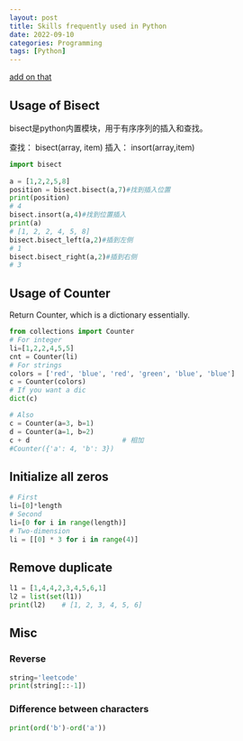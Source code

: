 ```yaml
---
layout: post
title: Skills frequently used in Python
date: 2022-09-10
categories: Programming
tags: [Python]
---
```


[add on that](https://blog.csdn.net/qsmx666/article/details/115433624)

## Usage of Bisect

bisect是python内置模块，用于有序序列的插入和查找。

查找： bisect(array, item)
插入： insort(array,item)

```python
import bisect
 
a = [1,2,2,5,8]
position = bisect.bisect(a,7)#找到插入位置
print(position)
# 4
bisect.insort(a,4)#找到位置插入
print(a)
# [1, 2, 2, 4, 5, 8]
bisect.bisect_left(a,2)#插到左侧
# 1
bisect.bisect_right(a,2)#插到右侧
# 3
```

## Usage of Counter

Return Counter, which is a dictionary essentially.

```python
from collections import Counter
# For integer
li=[1,2,2,4,5,5]
cnt = Counter(li)
# For strings
colors = ['red', 'blue', 'red', 'green', 'blue', 'blue']
c = Counter(colors)
# If you want a dic
dict(c)

# Also
c = Counter(a=3, b=1)
d = Counter(a=1, b=2)
c + d                       # 相加
#Counter({'a': 4, 'b': 3})
```

## Initialize all zeros

```python
# First
li=[0]*length
# Second
li=[0 for i in range(length)]
# Two-dimension
li = [[0] * 3 for i in range(4)]
```

## Remove duplicate

```python
l1 = [1,4,4,2,3,4,5,6,1]
l2 = list(set(l1))
print(l2)    # [1, 2, 3, 4, 5, 6]
```

## Misc

### Reverse

```python
string='leetcode'
print(string[::-1])
```

### Difference between characters
```python
print(ord('b')-ord('a')) 
```



